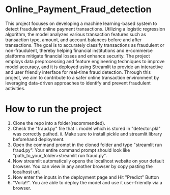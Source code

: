 # Online_Payment_Fraud_detection
 This project focuses on developing a machine learning-based system to detect fraudulent online payment transactions. Utilizing a logistic regression algorithm, the model analyzes various transaction features such as transaction type, amount, and account balances before and after transactions. The goal is to accurately classify transactions as fraudulent or non-fraudulent, thereby helping financial institutions and e-commerce platforms mitigate financial losses and enhance security. The project employs data preprocessing and feature engineering techniques to improve model accuracy, and it is deployed using Streamlit to provide an interactive and user friendly interface for real-time fraud detection. Through this project, we aim to contribute to a safer online transaction environment by leveraging data-driven approaches to identify and prevent fraudulent activities. 

# How to run the project
1. Clone the repo into a folder(recommended).
2. Check the "fraud.py" file that 
   i. model which is stored in "detector.pkl" was correctly pathed.
   ii. Make sure to install pickle and streamlit library beforehand deployment.
3. Open the command prompt in the cloned folder and type "streamlit run fraud.py". Your entire command prompt should look like "path_to_your_folder>streamlit run fraud.py".
4. Now streamlit automatically opens the localhost website on your default browser. You can view in any another browser by copy pasting the localhost url.
5. Now enter the inputs in the deployment page and Hit "Predict" Button
6. "Voila!!". You are able to deploy the model and use it user-friendly via a browser.



